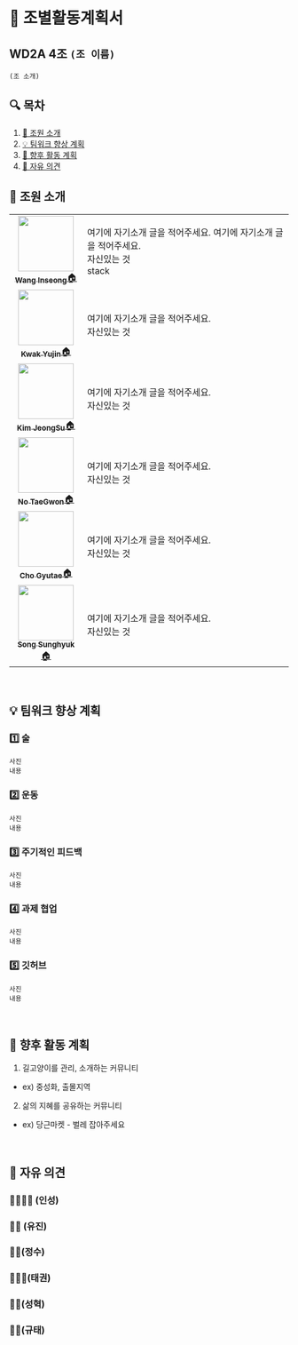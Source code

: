 # 📢 조별활동계획서 

## WD2A 4조 `(조 이름)`
 `(조 소개)`


## 🔍 목차
1. [🧐 조원 소개](#-%EC%A1%B0%EC%9B%90-%EC%86%8C%EA%B0%9C) 
2. [💡 팀워크 향상 계획](#-%ED%8C%80%EC%9B%8C%ED%81%AC-%ED%96%A5%EC%83%81-%EA%B3%84%ED%9A%8D)
3. [🚩 향후 활동 계획](#-%ED%8C%80%EC%9B%8C%ED%81%AC-%ED%96%A5%EC%83%81-%EA%B3%84%ED%9A%8D)
4. [🎤 자유 의견](#-%EC%9E%90%EC%9C%A0-%EC%9D%98%EA%B2%AC)


## 🧐 조원 소개
<table>
  <tr>
    <td align="center"><a href=https://github.com/tkdrms4585><img src="https://avatars.githubusercontent.com/u/76689529?v=4" width="100px;" alt=""/><br /><sub><b>Wang Inseong</b></sub>🏠</a></td>
    <td>
    여기에 자기소개 글을 적어주세요. 여기에 자기소개 글을 적어주세요. <br> 
    자신있는 것 <br>
    stack <br>
    </td>
  </tr>
  <tr> 
    <td align="center"><a href=https://github.com/ooyniz><img src="https://avatars.githubusercontent.com/u/102000749?s=400&u=e37dfcd4c2198dacdea46fe91161c03108738ecb&v=4" width="100px;" alt=""/><br /><sub><b>Kwak Yujin</b></sub>🏠</a></td>
    <td> 
    여기에 자기소개 글을 적어주세요. <br>
    자신있는 것 <br>
    </td>
  </tr>
  <tr>
    <td align="center"><a href=https://github.com/YJU-KimJeongSu><img src="https://avatars.githubusercontent.com/u/103088862?v=4" width="100px;" alt=""/><br /><sub><b>Kim JeongSu</b></sub>🏠</a></td>  
    <td> 
    여기에 자기소개 글을 적어주세요.<br>
    자신있는 것 <br>
    </td>
  </tr>
 <tr>
    <td align="center"><a href=https://github.com/NoTaeGwon><img src="https://avatars.githubusercontent.com/u/103228982?v=4" width="100px;" alt=""/><br /><sub><b>No TaeGwon</b></sub>🏠</a></td>  
    <td> 
    여기에 자기소개 글을 적어주세요. <br>
    자신있는 것 <br>
    </td>
  </tr>
  <tr>
    <td align="center"><a href=https://github.com/cchrbxo><img src="https://avatars.githubusercontent.com/u/102796551?v=4" width="100px;" alt=""/><br /><sub><b>Cho Gyutae</b></sub>🏠</a></td>  
    <td> 
    여기에 자기소개 글을 적어주세요.<br>
    자신있는 것 <br>
    </td>
  </tr>
  <tr>
    <td align="center"><a href=https://github.com/thd8172><img src="https://avatars.githubusercontent.com/u/113906692?v=4" width="100px;" alt=""/><br /><sub><b>Song Sunghyuk</b></sub>🏠</a></td>  
    <td> 
    여기에 자기소개 글을 적어주세요.<br>
    자신있는 것 <br>
    </td>
  </tr>

</table>

<br>


## 💡 팀워크 향상 계획
### 1️⃣ 술
 `사진` <br> `내용`
### 2️⃣ 운동
 `사진` <br> `내용`
### 3️⃣ 주기적인 피드백
 `사진` <br> `내용`
### 4️⃣ 과제 협업
 `사진` <br> `내용`
### 5️⃣ 깃허브
 `사진` <br> `내용`


<br>


## 🚩 향후 활동 계획
1. 길고양이를 관리, 소개하는 커뮤니티
 + ex) 중성화, 출몰지역
2. 삶의 지혜를 공유하는 커뮤니티
 + ex) 당근마켓 - 벌레 잡아주세요


<br>


## 🎤 자유 의견
### 👑🧔🏻‍♀️ (인성)

### 👧🏻 (유진)

### 👦🏻(정수)

### 👨🏻‍🦱(태권)

### 🧑🏻(성혁)

### 🧒🏻(규태)


<br>




